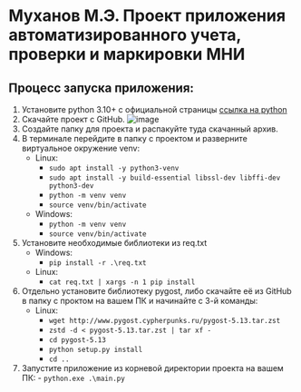 # Муханов М.Э. Проект приложения автоматизированного учета, проверки и маркировки МНИ

## Процесс запуска приложения:
  1. Установите python 3.10+ с официальной страницы [ссылка на python](https://www.python.org/downloads/release/python-31012/)
  2. Скачайте проект с GitHub.
![image](https://github.com/Motyaozzz/Diplom/assets/89969066/4791c48d-fda7-424f-99a9-689422935229)
  3. Создайте папку для проекта и распакуйте туда скачанный архив.
  4. В терминале перейдите в папку с проектом и разверните виртуальное окружение venv:
      - Linux:
          - `sudo apt install -y python3-venv `
          - `sudo apt install -y build-essential libssl-dev libffi-dev python3-dev`
          - `python -m venv venv`
          - `source venv/bin/activate`
      - Windows:
          - `python -m venv venv`
          - `source venv/bin/activate`
  5. Установите необходимые библиотеки из req.txt
      - Windows:
          - `pip install -r .\req.txt`
      - Linux:
          - `cat req.txt | xargs -n 1 pip install`
  6. Отдельно установите библиотеку pygost, либо скачайте её из GitHub в папку с проктом на вашем ПК и начинайте с 3-й команды:
      - Linux:
          - `wget http://www.pygost.cypherpunks.ru/pygost-5.13.tar.zst`
          - `zstd -d < pygost-5.13.tar.zst | tar xf -`
          - `cd pygost-5.13`
          - `python setup.py install`
          - `cd ..`
  8. Запустите приложение из корневой директории проекта на вашем ПК:
          - `python.exe .\main.py`
